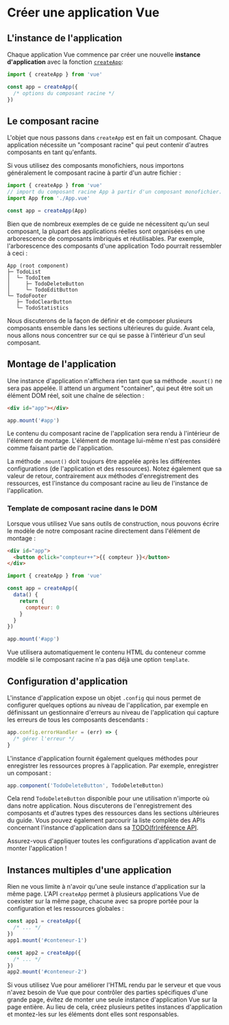 # Créer une application Vue

## L'instance de l'application

Chaque application Vue commence par créer une nouvelle **instance d'application** avec la fonction [`createApp`](/api/application#createapp):

```js
import { createApp } from 'vue'

const app = createApp({
  /* options du composant racine */
})
```

## Le composant racine

L'objet que nous passons dans `createApp` est en fait un composant. Chaque application nécessite un "composant racine" qui peut contenir d'autres composants en tant qu'enfants.

Si vous utilisez des composants monofichiers, nous importons généralement le composant racine à partir d'un autre fichier :

```js
import { createApp } from 'vue'
// import du composant racine App à partir d'un composant monofichier.
import App from './App.vue'

const app = createApp(App)
```

Bien que de nombreux exemples de ce guide ne nécessitent qu'un seul composant, la plupart des applications réelles sont organisées en une arborescence de composants imbriqués et réutilisables. Par exemple, l'arborescence des composants d'une application Todo pourrait ressembler à ceci :

```
App (root component)
├─ TodoList
│  └─ TodoItem
│     ├─ TodoDeleteButton
│     └─ TodoEditButton
└─ TodoFooter
   ├─ TodoClearButton
   └─ TodoStatistics
```

Nous discuterons de la façon de définir et de composer plusieurs composants ensemble dans les sections ultérieures du guide. Avant cela, nous allons nous concentrer sur ce qui se passe à l'intérieur d'un seul composant.

## Montage de l'application

Une instance d'application n'affichera rien tant que sa méthode `.mount()` ne sera pas appelée. Il attend un argument "container", qui peut être soit un élément DOM réel, soit une chaîne de sélection :

```html
<div id="app"></div>
```

```js
app.mount('#app')
```

Le contenu du composant racine de l'application sera rendu à l'intérieur de l'élément de montage. L'élément de montage lui-même n'est pas considéré comme faisant partie de l'application.

La méthode `.mount()` doit toujours être appelée après les différentes configurations (de l'application et des ressources). Notez également que sa valeur de retour, contrairement aux méthodes d'enregistrement des ressources, est l'instance du composant racine au lieu de l'instance de l'application.

### Template de composant racine dans le DOM

Lorsque vous utilisez Vue sans outils de construction, nous pouvons écrire le modèle de notre composant racine directement dans l'élément de montage :

```html
<div id="app">
  <button @click="compteur++">{{ compteur }}</button>
</div>
```

```js
import { createApp } from 'vue'

const app = createApp({
  data() {
    return {
      compteur: 0
    }
  }
})

app.mount('#app')
```

Vue utilisera automatiquement le contenu HTML du conteneur comme modèle si le composant racine n'a pas déjà une option `template`.

## Configuration d'application

L'instance d'application expose un objet `.config` qui nous permet de configurer quelques options au niveau de l'application, par exemple en définissant un gestionnaire d'erreurs au niveau de l'application qui capture les erreurs de tous les composants descendants :

```js
app.config.errorHandler = (err) => {
  /* gérer l'erreur */
}
```

L'instance d'application fournit également quelques méthodes pour enregistrer les ressources propres à l'application. Par exemple, enregistrer un composant :

```js
app.component('TodoDeleteButton', TodoDeleteButton)
```

Cela rend `TodoDeleteButton` disponible pour une utilisation n'importe où dans notre application. Nous discuterons de l'enregistrement des composants et d'autres types des ressources dans les sections ultérieures du guide. Vous pouvez également parcourir la liste complète des APIs concernant l'instance d'application dans sa [TODO(fr)référence API](/api/application).

Assurez-vous d'appliquer toutes les configurations d'application avant de monter l'application !

## Instances multiples d'une application

Rien ne vous limite à n'avoir qu'une seule instance d'application sur la même page. L'API `createApp` permet à plusieurs applications Vue de coexister sur la même page, chacune avec sa propre portée pour la configuration et les ressources globales :

```js
const app1 = createApp({
  /* ... */
})
app1.mount('#conteneur-1')

const app2 = createApp({
  /* ... */
})
app2.mount('#conteneur-2')
```

Si vous utilisez Vue pour améliorer l'HTML rendu par le serveur et que vous n'avez besoin de Vue que pour contrôler des parties spécifiques d'une grande page, évitez de monter une seule instance d'application Vue sur la page entière. Au lieu de cela, créez plusieurs petites instances d'application et montez-les sur les éléments dont elles sont responsables.
